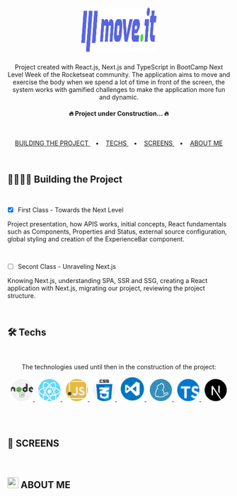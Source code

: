 <h1
  align="center"
>
  <img
    width="170px"
    height="100px"
    src="./screens/logo-full.svg"
  />
</h1>

<p
  align="center"
>
  Project created with React.js, Next.js and TypeScript in BootCamp Next Level Week of the Rocketseat community. The application aims to move and exercise the body when we spend a lot of time in front of the screen, the system works with gamified challenges to make the application more fun and dynamic.
</p>

<h4
  align="center"
>
  🔥 Project under Construction...  🔥
</h4><br>

<p
  align="center"
>
  <a
    href="#building"
  >
    BUILDING THE PROJECT
  </a>&nbsp;&nbsp; • &nbsp;&nbsp;
  <a
    href="#tech"
  >
    TECHS
  </a>&nbsp;&nbsp; • &nbsp;&nbsp;
  <a
    href="#screens"
  >
    SCREENS
  </a>&nbsp;&nbsp; • &nbsp;&nbsp;
  <a
    href="#author"
  >
    ABOUT ME
  </a>
</p><br />

## 🏃🏻‍♂️💜 **Building the Project**

<br />

- [x] First Class - Towards the Next Level

Project presentation, how APIS works, initial concepts, React fundamentals such as Components, Properties and Status, external source configuration, global styling and creation of the ExperienceBar component.

<br>

- [ ] Secont Class - Unraveling Next.js

Knowing Next.js, understanding SPA, SSR and SSG, creating a React application with Next.js, migrating our project, reviewing the project structure.

<br />

## 🛠 **Techs**

<br />

<p align="center">The technologies used until then in the construction of the project:</p>

<div align="center">
  <span>
    <a
      href="https://nodejs.org/en/"
    >
      <img
        width="50px"
        height="50px"
        src="./screens/nodejs.svg"
        alt="Logo do Node.js"  
      >
    </a>
  </span>&nbsp;
  <span>
    <a
      href="https://pt-br.reactjs.org/"
    >
      <img
        width="50px"
        height="50px"
        src="./screens/react.svg"
        alt="Logo do React"  
      >
    </a>
  </span>&nbsp;
  <span>
    <a
      href="https://developer.mozilla.org/pt-BR/docs/Web/JavaScript"
    >
      <img
        width="50px"
        height="50px"
        src="./screens/javascript.svg"
        alt="Logo do JavaScript"  
      >
    </a>
  </span>&nbsp;
  <span>
    <a
      href="https://css-tricks.com/"
    >
      <img
        width="50px"
        height="50px"
        src="./screens/css.svg"
        alt="Logo do CSS"  
      >
    </a>
  </span>&nbsp;
  <span>
    <a
      href="https://code.visualstudio.com/"
    >
      <img
        width="55px"
        height="55px"
        src="./screens/vscode.png"
        alt="Logo do VSCode"  
      >
    </a>
  </span>&nbsp;
  <span>
    <a
      href="https://yarnpkg.com/"
    >
      <img
        width="50px"
        height="50px"
        src="./screens/yarn.svg"
        alt="Logo do Yarn"  
      >
    </a>
  </span>&nbsp;
  <span>
    <a
      href="https://www.typescriptlang.org/"
    >
      <img
        width="50px"
        height="50px"
        src="./screens/typescript.svg"
        alt="Logo do TypeScript"  
      >
    </a>
  </span>&nbsp;
  <span>
    <a
      href="https://nextjs.org/"
    >
      <img
        width="50px"
        height="50px"
        src="./screens/next-js.svg"
        alt="Logo do Next.js"  
      >
    </a>
  </span>
</div>
<br /><br /><br />


## 📸 **SCREENS**

<br
  />

## <img src="https://emojipedia-us.s3.amazonaws.com/content/2020/04/05/neckbeard-github-emojipedia.png" width="25px" height="25px"> **ABOUT ME**
